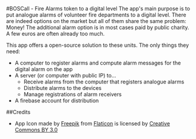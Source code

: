 #BOSCall - Fire Alarms token to a digital level
The app's main purpose is to put analogue alarms of volunteer fire departments to a digital level. There are indeed options on the market but all of them share the same problem: Money! The additional alarm option is in most cases paid by public charity. A few euros are often already too much.

This app offers a open-source solution to these units. The only things they need:
* A computer to register alarms and compute alarm messages for the digital alarm on the app
* A server (or computer with public IP) to...
    * Receive alarms from the computer that registers analogue alarms
    * Distribute alarms to the devices
    * Manage registrations of alarm receivers
* A firebase account for distribution

##Credits
* App Icon made by [Freepik](http://www.freepik.com) from [Flaticon](http://www.flaticon.com) is licensed by [Creative Commons BY 3.0](http://creativecommons.org/licenses/by/3.0/)
